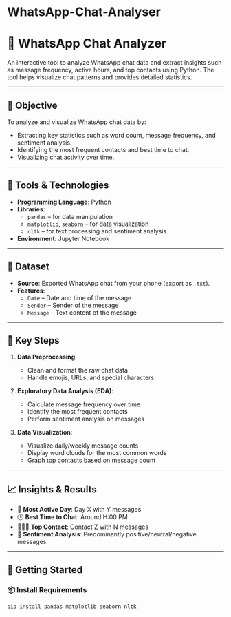 # WhatsApp-Chat-Analyser
# 📱 WhatsApp Chat Analyzer

An interactive tool to analyze WhatsApp chat data and extract insights such as message frequency, active hours, and top contacts using Python. The tool helps visualize chat patterns and provides detailed statistics.

---

## 📌 Objective

To analyze and visualize WhatsApp chat data by:
- Extracting key statistics such as word count, message frequency, and sentiment analysis.
- Identifying the most frequent contacts and best time to chat.
- Visualizing chat activity over time.

---

## 🧰 Tools & Technologies

- **Programming Language**: Python
- **Libraries**:
  - `pandas` – for data manipulation
  - `matplotlib`, `seaborn` – for data visualization
  - `nltk` – for text processing and sentiment analysis
- **Environment**: Jupyter Notebook

---

## 📁 Dataset

- **Source**: Exported WhatsApp chat from your phone (export as `.txt`).
- **Features**:
  - `Date` – Date and time of the message
  - `Sender` – Sender of the message
  - `Message` – Text content of the message

---

## 🧠 Key Steps

1. **Data Preprocessing**:
   - Clean and format the raw chat data
   - Handle emojis, URLs, and special characters

2. **Exploratory Data Analysis (EDA)**:
   - Calculate message frequency over time
   - Identify the most frequent contacts
   - Perform sentiment analysis on messages

3. **Data Visualization**:
   - Visualize daily/weekly message counts
   - Display word clouds for the most common words
   - Graph top contacts based on message count

---

## 📈 Insights & Results

- 📅 **Most Active Day**: Day X with Y messages
- 🕒 **Best Time to Chat**: Around H:00 PM
- 🧑‍🤝‍🧑 **Top Contact**: Contact Z with N messages
- 💬 **Sentiment Analysis**: Predominantly positive/neutral/negative messages

---

## 🚀 Getting Started

### 📦 Install Requirements

```bash
pip install pandas matplotlib seaborn nltk
